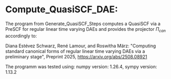# Compute_QuasiSCF_DAE:

The program from Generate_QuasiSCF_Steps computes a QuasiSCF via a PreSCF for 
regular linear time varying DAEs and provides the 
projector $\Pi_{can}$ accordingly to:

Diana Estévez Schwarz, René Lamour, and Roswitha März: 
   "Computing standard canonical forms of regular linear
   time varying DAEs via a preliminary stage", Preprint 2025,
   https://arxiv.org/abs/2508.08921

The programm was tested using: numpy version: 1.26.4, sympy version: 1.13.2
